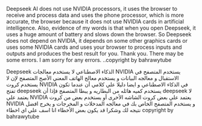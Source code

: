 Deepseek AI does not use NVIDIA processors, it uses the browser to receive and process data and uses the phone processor, which is more accurate, the browser because it does not use NVIDIA cards in artificial intelligence. Also, evidence of my words is that when you open Deepseek, it uses a huge amount of battery and slows down the browser. So Deepseek does not depend on NVIDIA, it depends on some other graphics cards or uses some NVIDIA cards and uses your browser to process inputs and outputs and produces the best result for you. Thank you. There may be some errors. I am sorry for any errors. ..copyright by bahrawytube 

 Deepseek الذكاء الاصطناعي لا يستخدم معالجات NVIDIA يستخدم المتصفح في الاستقبال و معالجه البيانات و يستخدم معالج الهاتف المعني الأصح المتصفح لإن لا يستخدم كروت NVIDIA في الذكاء الاصطناعي و ايضا دليلا علي كلامي أن عندما تكون تفتح deepseek يستخدم كميه هائله من البطاريه و يبطا المتصفح فإذا أن deepseek لا يعتمد علي NVIDIA يعتمد  علي بعض كروت الشاشه الأخرى أو يستخدم بعض من كروت NVIDIA و يستخدم المتصفح الخاص بك في معالجه المدخلات و المخرجات و يخرج افضل نتيجه لك وشكرا قد يكون بعض الأخطاء انا اسف علي اي اخطاء copyright by bahrawytube
 
